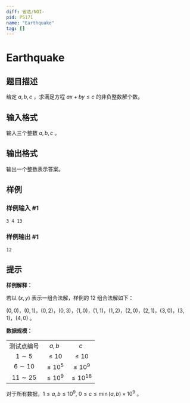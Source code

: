 ```yaml
---
diff: 省选/NOI-
pid: P5171
name: "Earthquake"
tag: []
---
```

# Earthquake
## 题目描述

给定 $a,\,b,\,c$ ，求满足方程 $ax+by \leqslant c$ 的非负整数解个数。
## 输入格式

输入三个整数 $a,\,b,\,c$ 。
## 输出格式

输出一个整数表示答案。
## 样例

### 样例输入 #1
```
3 4 13
```
### 样例输出 #1
```
12
```
## 提示

**样例解释：**

若以 $(x,\,y)$ 表示一组合法解，样例的 $12$ 组合法解如下：

$(0,\,0)$，$(0,\,1)$，$(0,\,2)$，$(0,\,3)$，$(1,\,0)$，$(1,\,1)$，$(1,\,2)$，$(2,\,0)$，$(2,\,1)$，$(3,\,0)$，$(3,\,1)$，$(4,\,0)$ 。

**数据规模：**

||||
|:-:|:-:|:-:|
|测试点编号|$a,\,b$|$c$|
|$1 \sim 5$|$\leqslant 10$|$\leqslant 10$|
|$6 \sim 10$|$\leqslant 10^5$|$\leqslant 10^9$|
|$11 \sim 25$|$\leqslant 10^9$|$\leqslant 10^{18}$|

对于所有数据，$1 \leqslant a,\,b \leqslant 10^9,\ 0 \leqslant c \leqslant \min(a,\,b) \times 10^9$ 。
